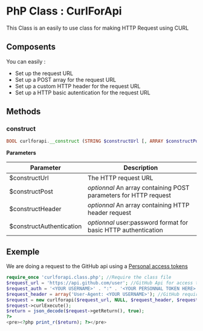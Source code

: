 # PhP Class : CurlForApi

This Class is an easily to use class for making HTTP Request using CURL

## Composents  

You can easily :

* Set up the request URL
* Set up a POST array for the request URL
* Set up a custom HTTP header for the request URL
* Set up a HTTP basic autentication for the request URL

## Methods

### construct

```php
BOOL curlforapi.__construct (STRING $constructUrl [, ARRAY $constructPost [, ARRAY $constructHeader [, STRING $constructAuthentication]]]);
```
__Parameters__

Parameter | Description
------------ | -------------
$constructUrl | The HTTP request URL
$constructPost | _optionnal_ An array containing POST parameters for HTTP request
$constructHeader | _optionnal_ An array containing HTTP header request
$constructAuthentication | _optionnal_ user:password format for basic HTTP authentication

## Exemple

We are doing a request to the GitHub api using a [Personal access tokens](https://github.com/settings/tokens)
```php
require_once 'curlforapi.class.php'; //Require the class file
$request_url = 'https://api.github.com/user'; //GitHub Api for access to authenticate user informations
$request_auth = '<YOUR USERNAME>' . ":" . '<YOUR PERSONNAL TOKEN HERE>'; //GitHub required Basic HTTP authentication with UserName and Token
$request_header = array('User-Agent: <YOUR USERNAME>'); //GitHub required User-Agent header
$request = new curlforapi($request_url, NULL, $request_header, $request_auth);
$request->curlExecute();
$return = json_decode($request->getReturn(), true);
?>
<pre><?php print_r($return); ?></pre>

```
